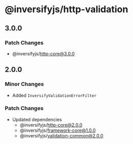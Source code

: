 # @inversifyjs/http-validation

## 3.0.0

### Patch Changes

- @inversifyjs/http-core@3.0.0

## 2.0.0

### Minor Changes

- Added `InversifyValidationErrorFilter`

### Patch Changes

- Updated dependencies
  - @inversifyjs/http-core@2.0.0
  - @inversifyjs/framework-core@1.0.0
  - @inversifyjs/validation-common@2.0.0

